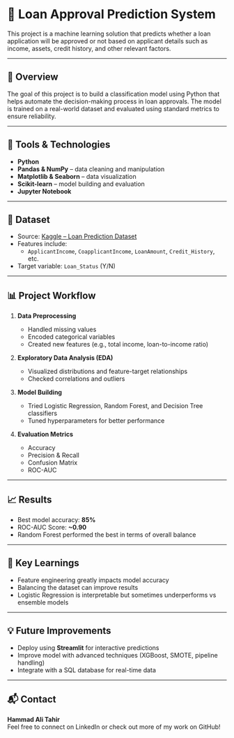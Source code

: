 # 🏦 Loan Approval Prediction System

This project is a machine learning solution that predicts whether a loan application will be approved or not based on applicant details such as income, assets, credit history, and other relevant factors.

---

## 📌 Overview

The goal of this project is to build a classification model using Python that helps automate the decision-making process in loan approvals. The model is trained on a real-world dataset and evaluated using standard metrics to ensure reliability.

---

## 🚀 Tools & Technologies

- **Python**
- **Pandas & NumPy** – data cleaning and manipulation  
- **Matplotlib & Seaborn** – data visualization  
- **Scikit-learn** – model building and evaluation  
- **Jupyter Notebook**

---

## 📂 Dataset

- Source: [Kaggle – Loan Prediction Dataset](https://www.kaggle.com/datasets/architsharma01/loan-approval-prediction-dataset)
- Features include:
  - `ApplicantIncome`, `CoapplicantIncome`, `LoanAmount`, `Credit_History`, etc.
- Target variable: `Loan_Status` (Y/N)

---

## 📊 Project Workflow

1. **Data Preprocessing**  
   - Handled missing values  
   - Encoded categorical variables  
   - Created new features (e.g., total income, loan-to-income ratio)

2. **Exploratory Data Analysis (EDA)**  
   - Visualized distributions and feature-target relationships  
   - Checked correlations and outliers

3. **Model Building**  
   - Tried Logistic Regression, Random Forest, and Decision Tree classifiers  
   - Tuned hyperparameters for better performance

4. **Evaluation Metrics**  
   - Accuracy  
   - Precision & Recall  
   - Confusion Matrix  
   - ROC-AUC

---

## 📈 Results

- Best model accuracy: **85%**
- ROC-AUC Score: **~0.90**
- Random Forest performed the best in terms of overall balance

---

## 🧠 Key Learnings

- Feature engineering greatly impacts model accuracy  
- Balancing the dataset can improve results  
- Logistic Regression is interpretable but sometimes underperforms vs ensemble models

---

## 💡 Future Improvements

- Deploy using **Streamlit** for interactive predictions  
- Improve model with advanced techniques (XGBoost, SMOTE, pipeline handling)
- Integrate with a SQL database for real-time data

---

## 📬 Contact

**Hammad Ali Tahir**  
Feel free to connect on LinkedIn or check out more of my work on GitHub!

